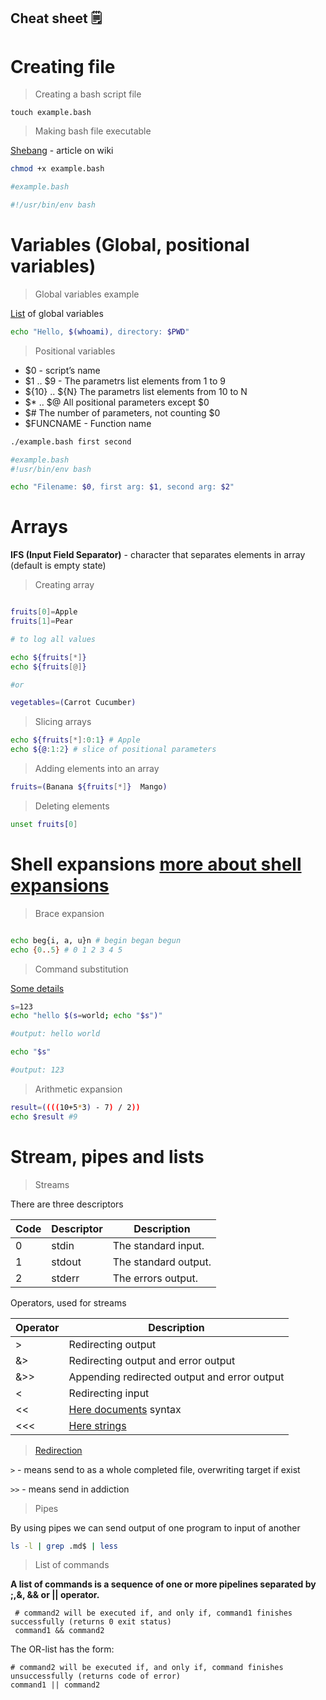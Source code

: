 ## Cheat sheet 🗒️

# Creating file

> Creating a bash script file

`touch example.bash`

> Making bash file executable

[Shebang](https://en.wikipedia.org/wiki/Shebang_%28Unix%29) - article on wiki

```bash
chmod +x example.bash

#example.bash

#!/usr/bin/env bash
```

# Variables (Global, positional variables)

> Global variables example

[List](https://tldp.org/LDP/Bash-Beginners-Guide/html/sect_03_02.html#sect_03_02_) of global variables

```bash
echo "Hello, $(whoami), directory: $PWD"
```

> Positional variables

- $0 - script’s name
- $1 .. $9 -  The parametrs list elements from 1 to 9
- ${10} .. ${N} The parametrs list elements from 10 to N
- $* .. $@ All positional parameters except $0
- $# The number of parameters, not counting $0
- $FUNCNAME - Function name

```bash
./example.bash first second

#example.bash
#!usr/bin/env bash

echo "Filename: $0, first arg: $1, second arg: $2"
```


# Arrays

**IFS (Input Field Separator)** - character that separates elements in array (default is empty state)


> Creating array

```bash

fruits[0]=Apple
fruits[1]=Pear

# to log all values

echo ${fruits[*]} 
echo ${fruits[@]}

#or

vegetables=(Carrot Cucumber)


```


> Slicing arrays

```bash
echo ${fruits[*]:0:1} # Apple
echo ${@:1:2} # slice of positional parameters
```

> Adding elements into an array

```bash
fruits=(Banana ${fruits[*]}  Mango)
```

> Deleting elements

```bash
unset fruits[0]
```

# Shell expansions [more about shell expansions](https://www.gnu.org/software/bash/manual/bash.html#Shell-Expan)

> Brace expansion

```bash

echo beg{i, a, u}n # begin began begun
echo {0..5} # 0 1 2 3 4 5
```

> Command substitution

[Some details](https://unix.stackexchange.com/a/440123)

```bash
s=123
echo "hello $(s=world; echo "$s")"

#output: hello world

echo "$s"

#output: 123
```

> Arithmetic expansion

```bash
result=((((10+5*3) - 7) / 2))
echo $result #9
```

# Stream, pipes and lists

> Streams

There are three descriptors

|Code|Descriptor|Description
|---|---|---|
|0|stdin|The standard input.
|1|stdout|The standard output.
|2|stderr|The errors output.

Operators, used for streams

|Operator|Description
|---|---
|>|Redirecting output
|&>|Redirecting output and error output
|&>>|Appending redirected output and error output
|<|Redirecting input
|<<|[Here documents](http://tldp.org/LDP/abs/html/here-docs.html) syntax
|<<<|[Here strings](http://www.tldp.org/LDP/abs/html/x17837.html)

> [Redirection](https://stackoverflow.com/a/818284) 

`>` - means send to as a whole completed file, overwriting target if exist

`>>` - means send in addiction 

> Pipes

By using pipes we can send output of one program to input of another

```bash
ls -l | grep .md$ | less
```

> List of commands 

**A list of commands is a sequence of one or more pipelines separated by ;,&, && or || operator.**

     # command2 will be executed if, and only if, command1 finishes successfully (returns 0 exit status)  
     command1 && command2  
   
  The OR-list has the form:  
   
    # command2 will be executed if, and only if, command finishes unsuccessfully (returns code of error)  
    command1 || command2  



